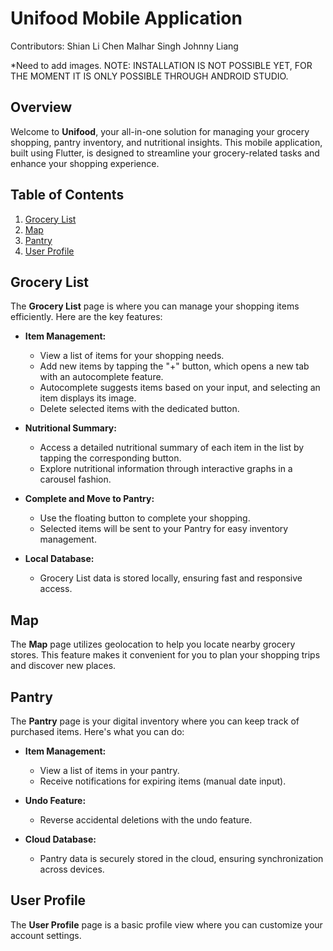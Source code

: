 # Unifood Mobile Application
Contributors: 
Shian Li Chen
Malhar Singh
Johnny Liang

*Need to add images. NOTE: INSTALLATION IS NOT POSSIBLE YET, FOR THE MOMENT IT IS ONLY POSSIBLE THROUGH ANDROID STUDIO.
## Overview

Welcome to **Unifood**, your all-in-one solution for managing your grocery shopping, pantry inventory, and nutritional insights. This mobile application, built using Flutter, is designed to streamline your grocery-related tasks and enhance your shopping experience.

## Table of Contents

1. [Grocery List](#grocery-list)
2. [Map](#map)
3. [Pantry](#pantry)
4. [User Profile](#user-profile)

## Grocery List

The **Grocery List** page is where you can manage your shopping items efficiently. Here are the key features:

- **Item Management:**
  - View a list of items for your shopping needs.
  - Add new items by tapping the "+" button, which opens a new tab with an autocomplete feature.
  - Autocomplete suggests items based on your input, and selecting an item displays its image.
  - Delete selected items with the dedicated button.

- **Nutritional Summary:**
  - Access a detailed nutritional summary of each item in the list by tapping the corresponding button.
  - Explore nutritional information through interactive graphs in a carousel fashion.

- **Complete and Move to Pantry:**
  - Use the floating button to complete your shopping.
  - Selected items will be sent to your Pantry for easy inventory management.

- **Local Database:**
  - Grocery List data is stored locally, ensuring fast and responsive access.

## Map

The **Map** page utilizes geolocation to help you locate nearby grocery stores. This feature makes it convenient for you to plan your shopping trips and discover new places.

## Pantry

The **Pantry** page is your digital inventory where you can keep track of purchased items. Here's what you can do:

- **Item Management:**
  - View a list of items in your pantry.
  - Receive notifications for expiring items (manual date input).

- **Undo Feature:**
  - Reverse accidental deletions with the undo feature.

- **Cloud Database:**
  - Pantry data is securely stored in the cloud, ensuring synchronization across devices.

## User Profile

The **User Profile** page is a basic profile view where you can customize your account settings.
